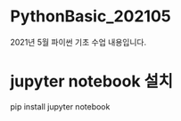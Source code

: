# PythonBasic_202105
2021년 5월 파이썬 기초 수업 내용입니다.
  
# jupyter notebook 설치  
pip install jupyter notebook
